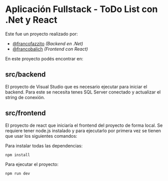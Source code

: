 # Aplicación Fullstack - ToDo List con .Net y React

Este fue un proyecto realizado por:

- [@francofazzito](https://github.com/francofazzito) *(Backend en .Net)*
- [@francobalich](https://github.com/francobalich) *(Frontend con React)*

En este proyecto podés encontrar en:

## src/backend

El proyecto de Visual Studio que es necesario ejecutar para iniciar el backend. Para este se necesita tenes SQL Server conectado y actualizar el string de conexión.


## src/frontend

El proyecto de react que iniciaría el frontend del proyecto de forma local. Se requiere tener node.js instalado y para ejecutarlo por primera vez se tienen que usar los siguientes comandos:

Para instalar todas las dependencias:
```
npm install
```
Para ejecutar el proyecto:
```
npm run dev
```
